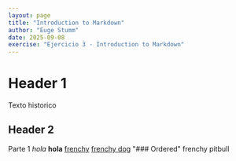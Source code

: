 ```yaml
---
layout: page
title: "Introduction to Markdown"
author: "Euge Stumm"
date: 2025-09-08
exercise: "Ejercicio 3 - Introduction to Markdown"
---
```


# Header 1
Texto historico
## Header 2
Parte 1
*hola*
**hola** 
[frenchy](https://frenchbulldogsla.com/wp-content/uploads/2024/03/IMG_2901.jpeg)
[frenchy dog](https://www.akc.org/dog-breeds/french-bulldog/)
"### Ordered"
frenchy
pitbull
